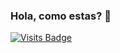 ### Hola, como estas? 👋
[![Visits Badge](https://badges.pufler.dev/visits/MuhammadRafif06/MuhammadRafif06)](https://github.com/MuhammadRafif06)


